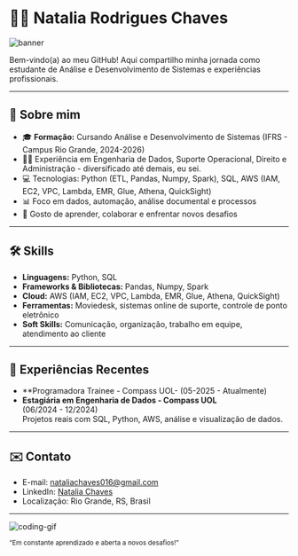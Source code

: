# 👩‍💻 Natalia Rodrigues Chaves

![banner](https://media.giphy.com/media/v1.Y2lkPTc5MGI3NjExZTg0bTVtanU5NzJiM2lpZ21wdjlnNHl3c2Fjc3c2MGZhMDZzbjJzdiZlcD12MV9naWZzX3NlYXJjaCZjdD1n/JRlqKEzTDKci5JPcaL/giphy.gif)

Bem-vindo(a) ao meu GitHub! Aqui compartilho minha jornada como estudante de Análise e Desenvolvimento de Sistemas e experiências profissionais.

---

## 🚀 Sobre mim

- 🎓 **Formação:** Cursando Análise e Desenvolvimento de Sistemas (IFRS - Campus Rio Grande, 2024-2026)
- 👩‍💼 Experiência em Engenharia de Dados, Suporte Operacional, Direito e Administração - diversificado até demais, eu sei.
- 💻 Tecnologias: Python (ETL, Pandas, Numpy, Spark), SQL, AWS (IAM, EC2, VPC, Lambda, EMR, Glue, Athena, QuickSight)
- 📊 Foco em dados, automação, análise documental e processos
- 🤝 Gosto de aprender, colaborar e enfrentar novos desafios

---

## 🛠️ Skills

- **Linguagens:** Python, SQL
- **Frameworks & Bibliotecas:** Pandas, Numpy, Spark
- **Cloud:** AWS (IAM, EC2, VPC, Lambda, EMR, Glue, Athena, QuickSight)
- **Ferramentas:** Moviedesk, sistemas online de suporte, controle de ponto eletrônico
- **Soft Skills:** Comunicação, organização, trabalho em equipe, atendimento ao cliente

---

## 💼 Experiências Recentes
- **Programadora Trainee - Compass UOL-
  (05-2025 - Atualmente)
- **Estagiária em Engenharia de Dados - Compass UOL**  
  (06/2024 - 12/2024)  
  Projetos reais com SQL, Python, AWS, análise e visualização de dados.

---

## ✉️ Contato

- E-mail: nataliachaves016@gmail.com
- LinkedIn: [Natalia Chaves](https://www.linkedin.com/in/seu-usuario)
- Localização: Rio Grande, RS, Brasil

---

![coding-gif]([https://media.giphy.com/media/3o7TKMt1VVNkHV2PaE/giphy.gif](https://giphy.com/gifs/naruto-chibi-ohT97gdpR40vK))

<sub>“Em constante aprendizado e aberta a novos desafios!”</sub>

<!--
**Natalia-Chaves/natalia-chaves** is a ✨ _special_ ✨ repository because its `README.md` (this file) appears on your GitHub profile.

Here are some ideas to get you started:

- 🔭 I’m currently working on ...
- 🌱 I’m currently learning ...
- 👯 I’m looking to collaborate on ...
- 🤔 I’m looking for help with ...
- 💬 Ask me about ...
- 📫 How to reach me: ...
- 😄 Pronouns: ...
- ⚡ Fun fact: ...
-->
